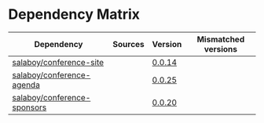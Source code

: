 # Dependency Matrix

Dependency | Sources | Version | Mismatched versions
---------- | ------- | ------- | -------------------
[salaboy/conference-site](https://github.com/salaboy/conference-site) |  | [0.0.14](https://github.com/salaboy/conference-site/releases/tag/v0.0.14) | 
[salaboy/conference-agenda](https://github.com/salaboy/conference-agenda) |  | [0.0.25](https://github.com/salaboy/conference-agenda/releases/tag/v0.0.25) | 
[salaboy/conference-sponsors](https://github.com/salaboy/conference-sponsors) |  | [0.0.20](https://github.com/salaboy/conference-sponsors/releases/tag/v0.0.20) | 
